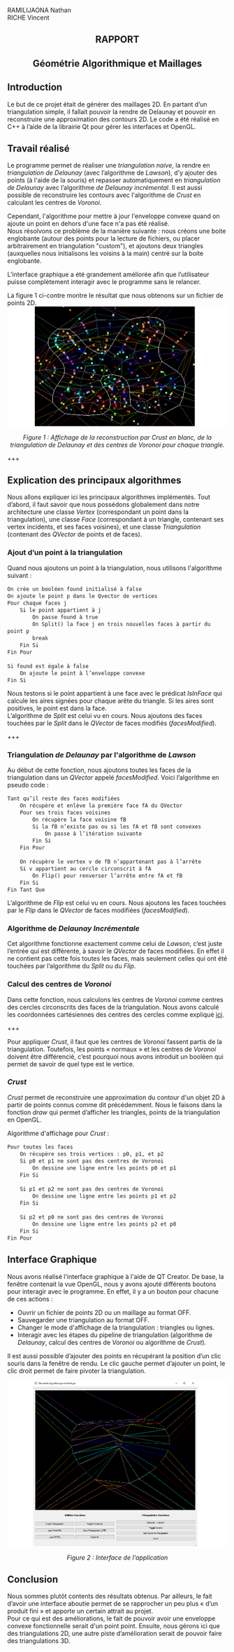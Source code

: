 RAMILIJAONA Nathan  
RICHE Vincent 

<h2> <center> RAPPORT </center>  </h2>
<h2><center>Géométrie Algorithmique et Maillages</center></h2>

## Introduction
Le but de ce projet était de générer des maillages 2D. En partant d’un triangulation simple, il fallait pouvoir la rendre de Delaunay et pouvoir en reconstruire une approximation des contours 2D.
Le code a été réalisé en C++ à l’aide de la librairie Qt pour gérer les interfaces et OpenGL.

## Travail réalisé

Le programme permet de réaliser une *triangulation naive*, la rendre en *triangulation de Delaunay* (avec l’algorithme de *Lawson*), d’y ajouter des points (à l'aide de la souris) et repasser automatiquement en *triangulation de Delaunay* avec l’algorithme *de Delaunay incrémental*. Il est aussi possible de reconstruire les contours avec l'algorithme de *Crust* en calculant les centres de *Voronoi*. 

Cependant, l'algorithme pour mettre à jour l'enveloppe convexe quand on ajoute un point en dehors d'une face n'a pas été réalisé.  
Nous résolvons ce problème de la manière suivante : nous créons une boite englobante (autour des points pour la lecture de fichiers, ou placer arbitrairement en triangulation "custom"), et ajoutons deux triangles (auxquelles nous initialisons les voisins à la main) centré sur la boite englobante.

L’interface graphique a été grandement améliorée afin que l’utilisateur puisse complètement interagir avec le programme sans le relancer.

La figure 1 ci-contre montre le résultat que nous obtenons sur un fichier de points 2D.
![Figure 1 : Affichage de la reconstruction par Crust en blanc, de la triangulation de Delaunay  et des centres de Voronoi pour chaque triangle.](pipeline.png)
*<center>Figure 1 : Affichage de la reconstruction par Crust en blanc, de la triangulation de Delaunay  et des centres de Voronoi pour chaque triangle.</center>*

+++

## Explication des principaux algorithmes
Nous allons expliquer ici les principaux algorithmes implémentés. 
Tout d’abord, il faut savoir que nous possédons globalement dans notre architecture une classe *Vertex* (correspondant un point dans la triangulation), une classe *Face* (correspondant à un triangle, contenant ses vertex incidents, et ses faces voisines), et une classe *Triangulation* (contenant des *QVector* de points et de faces).

### Ajout d’un point à la triangulation

Quand nous ajoutons un point à la triangulation, nous utilisons l'algorithme suivant :
```
On crée un booléen found initialisé à false
On ajoute le point p dans le Qvector de vertices
Pour chaque faces j
	Si le point appartient à j 
		On passe found à true
		On Split() la face j en trois nouvelles faces à partir du point p
		break
	Fin Si
Fin Pour

Si found est égale à false
	On ajoute le point à l’enveloppe convexe
Fin Si
```

Nous testons si le point appartient à une face avec le prédicat *IsInFace* qui calcule les aires signées pour chaque arête du triangle. Si les aires sont positives, le point est dans la face.  
L’algorithme de *Split* est celui vu en cours. Nous ajoutons des faces touchées par le *Split* dans le *QVector* de faces modifiés (*facesModified*).

+++

### Triangulation *de Delaunay* par l'algorithme de *Lawson*

Au début de cette fonction, nous ajoutons toutes les faces de la triangulation dans un *QVector* appelé *facesModified*.
Voici l’algorithme en pseudo code :

```
Tant qu’il reste des faces modifiées
	On récupère et enlève la première face fA du QVector
	Pour ses trois faces voisines
		On récupère la face voisine fB
		Si la fB n’existe pas ou si les fA et fB sont convexes
			On passe à l’itération suivante
		Fin Si
	Fin Pour
		
    On récupère le vertex v de fB n’appartenant pas à l’arrête
    Si v appartient au cercle circonscrit à fA
    	On Flip() pour renverser l’arrête entre fA et fB
    Fin Si
Fin Tant Que
```

L’algorithme de *Flip* est celui vu en cours. Nous ajoutons les faces touchées par le *Flip* dans le *QVector* de faces modifiées (*facesModified*).

### Algorithme de *Delaunay Incrémentale*
Cet algorithme fonctionne exactement comme celui de *Lawson*, c’est juste l’entrée qui est différente, à savoir le *QVector* de faces modifiées. En effet il ne contient pas cette fois toutes les faces, mais seulement celles qui ont été touchées par l’algorithme du *Split* ou du *Flip*.

### Calcul des centres de *Voronoi*

Dans cette fonction, nous calculons les centres de *Voronoi* comme centres des cercles circonscrits des faces de la triangulation.
Nous avons calculé les coordonnées cartésiennes des centres des cercles comme expliqué [ici](https://en.wikipedia.org/wiki/Circumscribed_circle#Cartesian_coordinates_2).

+++

Pour appliquer *Crust*, il faut que les centres de *Voronoi* fassent partis de la triangulation. Toutefois, les points « normaux » et les centres de *Voronoi* doivent être différencié, c’est pourquoi nous avons introduit un booléen qui permet de savoir de quel type est le vertice.  

###  *Crust*
*Crust* permet de reconstruire une approximation du contour d'un objet 2D à partir de points connus comme dit précédemment. Nous le faisons dans la fonction *draw* qui permet d’afficher les triangles, points de la triangulation en OpenGL.

Algorithme d'affichage pour *Crust* :
```
Pour toutes les faces
	On récupère ses trois vertices : p0, p1, et p2
	Si p0 et p1 ne sont pas des centres de Voronoi
		On dessine une ligne entre les points p0 et p1
	Fin Si

	Si p1 et p2 ne sont pas des centres de Voronoi
		On dessine une ligne entre les points p1 et p2
	Fin Si

	Si p2 et p0 ne sont pas des centres de Voronoi
		On dessine une ligne entre les points p2 et p0
	Fin Si
Fin Pour
```

## Interface Graphique
Nous avons réalisé l'interface graphique à l'aide de QT Creator. De base, la fenêtre contenait la vue OpenGL, nous y avons ajouté différents boutons pour interagir avec le programme. En effet, il y a un bouton pour chacune de ces actions :
 - Ouvrir un fichier de points 2D ou un maillage au format OFF.
 - Sauvegarder une triangulation au format OFF.
 - Changer le mode d'affichage de la triangulation : triangles ou lignes.
 - Interagir avec les étapes du pipeline de triangulation (algorithme de *Delaunay*, calcul des centres de *Voronoi* ou algorithme de *Crust*).  

Il est aussi possible d’ajouter des points en récupérant la position d’un clic souris dans la fenêtre de rendu. Le clic gauche permet d’ajouter un point, le clic droit permet de faire pivoter la triangulation.

![Figure 2 : Interface de l'application](interface.png)
*<center>Figure 2 : Interface de l'application</center>*

## Conclusion
Nous sommes plutôt contents des résultats obtenus. Par ailleurs, le fait d’avoir une interface aboutie permet de se rapprocher un peu plus « d’un produit fini » et apporte un certain attrait au projet.  
Pour ce qui est des améliorations, le fait de pouvoir avoir une enveloppe convexe fonctionnelle serait d'un point point. Ensuite, nous gérons ici que des triangulations 2D, une autre piste d’amélioration serait de pouvoir faire des triangulations 3D.